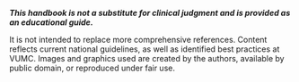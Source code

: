 ***This handbook is not a substitute for clinical judgment and is provided as an educational guide.*** 

It is not intended to replace more comprehensive references. Content reflects current national guidelines, as well as identified best practices at VUMC. Images and graphics used are created by the authors, available by public domain, or reproduced under fair use.